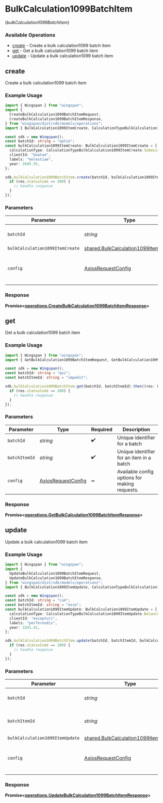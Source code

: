 # BulkCalculation1099BatchItem
(*bulkCalculation1099BatchItem*)

### Available Operations

* [create](#create) - Create a bulk calculation1099 batch item
* [get](#get) - Get a bulk calculation1099 batch item
* [update](#update) - Update a bulk calculation1099 batch item

## create

Create a bulk calculation1099 batch item

### Example Usage

```typescript
import { Wingspan } from "wingspan";
import {
  CreateBulkCalculation1099BatchItemRequest,
  CreateBulkCalculation1099BatchItemResponse,
} from "wingspan/dist/sdk/models/operations";
import { BulkCalculation1099ItemCreate, CalculationTypeBulkCalculation1099ItemCreate } from "wingspan/dist/sdk/models/shared";

const sdk = new Wingspan();
const batchId: string = "optio";
const bulkCalculation1099ItemCreate: BulkCalculation1099ItemCreate = {
  calculationType: CalculationTypeBulkCalculation1099ItemCreate.Submissions,
  clientId: "beatae",
  labels: "molestiae",
  year: 2645.55,
};

sdk.bulkCalculation1099BatchItem.create(batchId, bulkCalculation1099ItemCreate).then((res: CreateBulkCalculation1099BatchItemResponse) => {
  if (res.statusCode == 200) {
    // handle response
  }
});
```

### Parameters

| Parameter                                                                                    | Type                                                                                         | Required                                                                                     | Description                                                                                  |
| -------------------------------------------------------------------------------------------- | -------------------------------------------------------------------------------------------- | -------------------------------------------------------------------------------------------- | -------------------------------------------------------------------------------------------- |
| `batchId`                                                                                    | *string*                                                                                     | :heavy_check_mark:                                                                           | Unique identifier for a batch                                                                |
| `bulkCalculation1099ItemCreate`                                                              | [shared.BulkCalculation1099ItemCreate](../../models/shared/bulkcalculation1099itemcreate.md) | :heavy_minus_sign:                                                                           | N/A                                                                                          |
| `config`                                                                                     | [AxiosRequestConfig](https://axios-http.com/docs/req_config)                                 | :heavy_minus_sign:                                                                           | Available config options for making requests.                                                |


### Response

**Promise<[operations.CreateBulkCalculation1099BatchItemResponse](../../models/operations/createbulkcalculation1099batchitemresponse.md)>**


## get

Get a bulk calculation1099 batch item

### Example Usage

```typescript
import { Wingspan } from "wingspan";
import { GetBulkCalculation1099BatchItemRequest, GetBulkCalculation1099BatchItemResponse } from "wingspan/dist/sdk/models/operations";

const sdk = new Wingspan();
const batchId: string = "qui";
const batchItemId: string = "impedit";

sdk.bulkCalculation1099BatchItem.get(batchId, batchItemId).then((res: GetBulkCalculation1099BatchItemResponse) => {
  if (res.statusCode == 200) {
    // handle response
  }
});
```

### Parameters

| Parameter                                                    | Type                                                         | Required                                                     | Description                                                  |
| ------------------------------------------------------------ | ------------------------------------------------------------ | ------------------------------------------------------------ | ------------------------------------------------------------ |
| `batchId`                                                    | *string*                                                     | :heavy_check_mark:                                           | Unique identifier for a batch                                |
| `batchItemId`                                                | *string*                                                     | :heavy_check_mark:                                           | Unique identifier for an item in a batch                     |
| `config`                                                     | [AxiosRequestConfig](https://axios-http.com/docs/req_config) | :heavy_minus_sign:                                           | Available config options for making requests.                |


### Response

**Promise<[operations.GetBulkCalculation1099BatchItemResponse](../../models/operations/getbulkcalculation1099batchitemresponse.md)>**


## update

Update a bulk calculation1099 batch item

### Example Usage

```typescript
import { Wingspan } from "wingspan";
import {
  UpdateBulkCalculation1099BatchItemRequest,
  UpdateBulkCalculation1099BatchItemResponse,
} from "wingspan/dist/sdk/models/operations";
import { BulkCalculation1099ItemUpdate, CalculationTypeBulkCalculation1099ItemUpdate } from "wingspan/dist/sdk/models/shared";

const sdk = new Wingspan();
const batchId: string = "cum";
const batchItemId: string = "esse";
const bulkCalculation1099ItemUpdate: BulkCalculation1099ItemUpdate = {
  calculationType: CalculationTypeBulkCalculation1099ItemUpdate.Balances,
  clientId: "excepturi",
  labels: "perferendis",
  year: 3241.41,
};

sdk.bulkCalculation1099BatchItem.update(batchId, batchItemId, bulkCalculation1099ItemUpdate).then((res: UpdateBulkCalculation1099BatchItemResponse) => {
  if (res.statusCode == 200) {
    // handle response
  }
});
```

### Parameters

| Parameter                                                                                    | Type                                                                                         | Required                                                                                     | Description                                                                                  |
| -------------------------------------------------------------------------------------------- | -------------------------------------------------------------------------------------------- | -------------------------------------------------------------------------------------------- | -------------------------------------------------------------------------------------------- |
| `batchId`                                                                                    | *string*                                                                                     | :heavy_check_mark:                                                                           | Unique identifier for a batch                                                                |
| `batchItemId`                                                                                | *string*                                                                                     | :heavy_check_mark:                                                                           | Unique identifier for an item in a batch                                                     |
| `bulkCalculation1099ItemUpdate`                                                              | [shared.BulkCalculation1099ItemUpdate](../../models/shared/bulkcalculation1099itemupdate.md) | :heavy_minus_sign:                                                                           | N/A                                                                                          |
| `config`                                                                                     | [AxiosRequestConfig](https://axios-http.com/docs/req_config)                                 | :heavy_minus_sign:                                                                           | Available config options for making requests.                                                |


### Response

**Promise<[operations.UpdateBulkCalculation1099BatchItemResponse](../../models/operations/updatebulkcalculation1099batchitemresponse.md)>**


